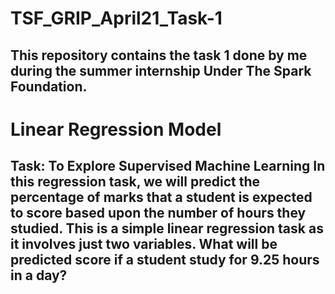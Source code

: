 # TSF_GRIP_April21_Task-1

## This repository contains the task 1 done by me during the summer internship Under The Spark Foundation.

# Linear Regression Model

## Task: To Explore Supervised Machine Learning In this regression task, we will predict the percentage of marks that a student is expected to score based upon the number of hours they studied. This is a simple linear regression task as it involves just two variables. What will be predicted score if a student study for 9.25 hours in a day?
